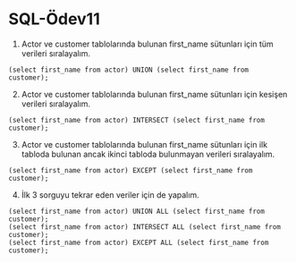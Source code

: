 # SQL-Ödev11

1. Actor ve customer tablolarında bulunan first_name sütunları için tüm verileri sıralayalım.
```
(select first_name from actor) UNION (select first_name from customer);
```
2. Actor ve customer tablolarında bulunan first_name sütunları için kesişen verileri sıralayalım.
```
(select first_name from actor) INTERSECT (select first_name from customer);
```
3. Actor ve customer tablolarında bulunan first_name sütunları için ilk tabloda bulunan ancak ikinci tabloda bulunmayan verileri sıralayalım.
```
(select first_name from actor) EXCEPT (select first_name from customer);
```
4. İlk 3 sorguyu tekrar eden veriler için de yapalım.
```
(select first_name from actor) UNION ALL (select first_name from customer);
(select first_name from actor) INTERSECT ALL (select first_name from customer);
(select first_name from actor) EXCEPT ALL (select first_name from customer);
```
